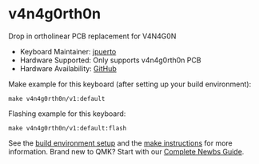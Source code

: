 # v4n4g0rth0n

Drop in ortholinear PCB replacement for V4N4G0N

* Keyboard Maintainer: [jpuerto](https://github.com/jpuerto96)
* Hardware Supported: Only supports v4n4g0rth0n PCB
* Hardware Availability: [GitHub](https://github.com/jpuerto96/v4n4g0rth0n)

Make example for this keyboard (after setting up your build environment):

    make v4n4g0rth0n/v1:default

Flashing example for this keyboard:

    make v4n4g0rth0n/v1:default:flash

See the [build environment setup](https://docs.qmk.fm/#/getting_started_build_tools) and the [make instructions](https://docs.qmk.fm/#/getting_started_make_guide) for more information. Brand new to QMK? Start with our [Complete Newbs Guide](https://docs.qmk.fm/#/newbs).
